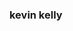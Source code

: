 <!--
 * @Descripttion: 
 * @Author: 
 * @Date: 2024-03-04 21:50:19
 * @LastEditTime: 2024-03-04 21:50:25
-->


### kevin kelly